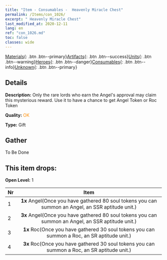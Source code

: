 ```yaml
---
title: "Item - Consumables -  Heavenly Miracle Chest"
permalink: /Items/con_1026/
excerpt: " Heavenly Miracle Chest"
last_modified_at: 2020-12-11
lang: en
ref: "con_1026.md"
toc: false
classes: wide
---
```

 [Materials](/Items/){: .btn .btn--primary}[Artifacts](/Items/Artifacts/){: .btn .btn--success}[Units](/Items/Units/){: .btn .btn--warning}[Heroes](/Items/Heroes/){: .btn .btn--danger}[Consumables](/Items/Consumables/){: .btn .btn--info}[Unknown](/Items/Unknown/){: .btn .btn--primary}

## Details
 **Description:** Only the rare lords who earn the Angel's approval may claim this mysterious reward. Use it to have a chance to get Angel Token or Roc Token

 **Quality:** <span style="color: #FF8C00">OK</span>

 **Type:** Gift

## Gather

  To Be Done

## This item drops:

 **Open Level:** 1

  | Nr |      Item    |
  |:---|:------------:|
  | 1 |  **1x** Angel(Once you have gathered 80 soul tokens you can summon an Angel, an SSR aptitude unit.) | 
  | 2 |  **3x** Angel(Once you have gathered 80 soul tokens you can summon an Angel, an SSR aptitude unit.) | 
  | 3 |  **1x** Roc(Once you have gathered 30 soul tokens you can summon a Roc, an SR aptitude unit.) | 
  | 4 |  **3x** Roc(Once you have gathered 30 soul tokens you can summon a Roc, an SR aptitude unit.) | 

